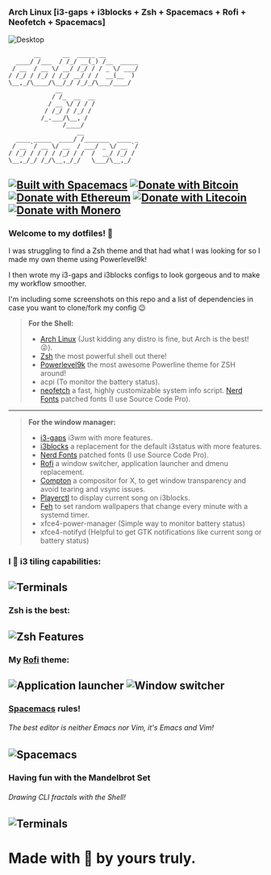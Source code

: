 ### Arch Linux [i3-gaps + i3blocks + Zsh + Spacemacs + Rofi + Neofetch + Spacemacs]

![Desktop](https://github.com/da-edra/dotfiles/blob/master/.screenshots/desktop.png)

```
       __      __  _____ __         
  ____/ /___  / /_/ __(_) /__  _____
 / __  / __ \/ __/ /_/ / / _ \/ ___/
/ /_/ / /_/ / /_/ __/ / /  __(__  ) 
\__,_/\____/\__/_/ /_/_/\___/____/  
             __                     
            / /_  __  __            
           / __ \/ / / /            
          / /_/ / /_/ /             
         /_.___/\__, /              
               /____/               
                   __               
  ____ _____  ____/ /_______  ____ _
 / __ `/ __ \/ __  / ___/ _ \/ __ `/
/ /_/ / / / / /_/ / /  /  __/ /_/ / 
\__,_/_/ /_/\__,_/_/   \___/\__,_/  
```


[![Built with Spacemacs](https://cdn.rawgit.com/syl20bnr/spacemacs/442d025779da2f62fc86c2082703697714db6514/assets/spacemacs-badge.svg)](http://spacemacs.org) [![Donate with Bitcoin](https://en.cryptobadges.io/badge/micro/1MP7teHXCtZWYyAfD2q9ADAqLVUmACVjWU)](https://en.cryptobadges.io/donate/1MP7teHXCtZWYyAfD2q9ADAqLVUmACVjWU) [![Donate with Ethereum](https://en.cryptobadges.io/badge/micro/0xe54f3f6937b6f2a89863e51c7da88fee5e491b7d)](https://en.cryptobadges.io/donate/0xe54f3f6937b6f2a89863e51c7da88fee5e491b7d) [![Donate with Litecoin](https://en.cryptobadges.io/badge/micro/LX99xASdE2QLDg3jD6nmSf8sL3TyrxWjPF)](https://en.cryptobadges.io/donate/LX99xASdE2QLDg3jD6nmSf8sL3TyrxWjPF) [![Donate with Monero](https://en.cryptobadges.io/badge/micro/4929kMcgTmcfGgNQg4b6ExV7ywpd8wdmPP3byuJEALMvAX8mushD39jPhFELVkayX5Ai5jUqVCN2eJi7soAtCK6iVpibYK8)](https://en.cryptobadges.io/donate/4929kMcgTmcfGgNQg4b6ExV7ywpd8wdmPP3byuJEALMvAX8mushD39jPhFELVkayX5Ai5jUqVCN2eJi7soAtCK6iVpibYK8)
------
### Welcome to my dotfiles! :space_invader:

I was struggling to find a Zsh theme and that had what I was looking for so I made my own theme using Powerlevel9k!

I then wrote my i3-gaps and i3blocks configs to look gorgeous and to make my workflow smoother.

I'm including some screenshots on this repo and a list of dependencies in case you want to clone/fork my config :wink:

> **For the Shell:**
> - [Arch Linux](https://www.archlinux.org/) (Just kidding any distro is fine, but Arch is the best! :stuck_out_tongue_winking_eye:).
> - [Zsh](https://github.com/zsh-users/zsh) the most powerful shell out there!
> - [Powerlevel9k](https://github.com/bhilburn/powerlevel9k) the most awesome Powerline theme for ZSH around!
> - acpi (To monitor the battery status).
> - [neofetch](https://github.com/dylanaraps/neofetch) a fast, highly customizable system info script.
> [Nerd Fonts](https://github.com/ryanoasis/nerd-fonts) patched fonts (I use Source Code Pro).
------
> **For the window manager:**
> - [i3-gaps](https://github.com/Airblader/i3) i3wm with more features.
> - [i3blocks](https://github.com/vivien/i3blocks) a replacement for the default i3status with more features.
> - [Nerd Fonts](https://github.com/ryanoasis/nerd-fonts) patched fonts (I use Source Code Pro).
> - [Rofi](https://github.com/DaveDavenport/rofi) a window switcher, application launcher and dmenu replacement.
> - [Compton](https://github.com/chjj/compton) a compositor for X, to get window transparency and avoid tearing and vsync issues.
> - [Playerctl](https://github.com/acrisci/playerctl) to display current song on i3blocks.
> - [Feh](https://github.com/derf/feh) to set random wallpapers that change every minute with a systemd timer.
> - xfce4-power-manager (Simple way to monitor battery status)
> - xfce4-notifyd (Helpful to get GTK notifications like current song or battery status)


### I :sparkling_heart: i3 tiling capabilities:
![Terminals](https://github.com/da-edra/dotfiles/blob/master/.screenshots/terminals.png)
---
### Zsh is the best:
![Zsh Features](https://github.com/da-edra/dotfiles/blob/master/.screenshots/zsh-features.png)
---
### My [Rofi](https://github.com/DaveDavenport/rofi) theme:
![Application launcher](https://github.com/da-edra/dotfiles/blob/master/.screenshots/rofi-drun.png)
![Window switcher](https://github.com/da-edra/dotfiles/blob/master/.screenshots/rofi-window.png)
---
### [Spacemacs](https://github.com/syl20bnr/spacemacs) rules!
###### The best editor is neither Emacs nor Vim, it's Emacs *and* Vim!
![Spacemacs](https://github.com/da-edra/dotfiles/blob/master/.screenshots/spacemacs.png)
---
### Having fun with the Mandelbrot Set
###### Drawing CLI fractals with the Shell!
![Terminals](https://github.com/da-edra/dotfiles/blob/master/.screenshots/mandelbrot.png)
---
# Made with :sparkling_heart: by yours truly.
